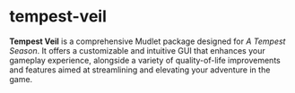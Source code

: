 # tempest-veil
**Tempest Veil** is a comprehensive Mudlet package designed for *A Tempest Season*. It offers a customizable and intuitive GUI that enhances your gameplay experience, alongside a variety of quality-of-life improvements and features aimed at streamlining and elevating your adventure in the game.
